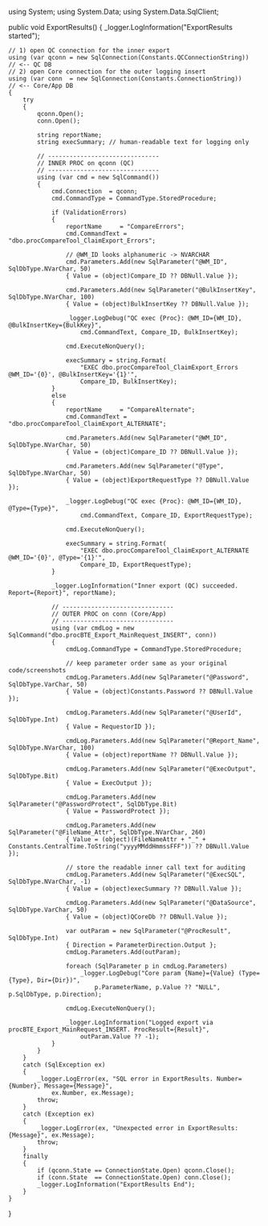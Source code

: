 using System;
using System.Data;
using System.Data.SqlClient;

public void ExportResults()
{
    _logger.LogInformation("ExportResults started");

    // 1) open QC connection for the inner export
    using (var qconn = new SqlConnection(Constants.QCConnectionString))   // <-- QC DB
    // 2) open Core connection for the outer logging insert
    using (var conn  = new SqlConnection(Constants.ConnectionString))     // <-- Core/App DB
    {
        try
        {
            qconn.Open();
            conn.Open();

            string reportName;
            string execSummary; // human-readable text for logging only

            // -------------------------------
            // INNER PROC on qconn (QC)
            // -------------------------------
            using (var cmd = new SqlCommand())
            {
                cmd.Connection  = qconn;
                cmd.CommandType = CommandType.StoredProcedure;

                if (ValidationErrors)
                {
                    reportName     = "CompareErrors";
                    cmd.CommandText = "dbo.procCompareTool_ClaimExport_Errors";

                    // @WM_ID looks alphanumeric -> NVARCHAR
                    cmd.Parameters.Add(new SqlParameter("@WM_ID", SqlDbType.NVarChar, 50)
                    { Value = (object)Compare_ID ?? DBNull.Value });

                    cmd.Parameters.Add(new SqlParameter("@BulkInsertKey", SqlDbType.NVarChar, 100)
                    { Value = (object)BulkInsertKey ?? DBNull.Value });

                    _logger.LogDebug("QC exec {Proc}: @WM_ID={WM_ID}, @BulkInsertKey={BulkKey}",
                        cmd.CommandText, Compare_ID, BulkInsertKey);

                    cmd.ExecuteNonQuery();

                    execSummary = string.Format(
                        "EXEC dbo.procCompareTool_ClaimExport_Errors @WM_ID='{0}', @BulkInsertKey='{1}'",
                        Compare_ID, BulkInsertKey);
                }
                else
                {
                    reportName     = "CompareAlternate";
                    cmd.CommandText = "dbo.procCompareTool_ClaimExport_ALTERNATE";

                    cmd.Parameters.Add(new SqlParameter("@WM_ID", SqlDbType.NVarChar, 50)
                    { Value = (object)Compare_ID ?? DBNull.Value });

                    cmd.Parameters.Add(new SqlParameter("@Type", SqlDbType.NVarChar, 50)
                    { Value = (object)ExportRequestType ?? DBNull.Value });

                    _logger.LogDebug("QC exec {Proc}: @WM_ID={WM_ID}, @Type={Type}",
                        cmd.CommandText, Compare_ID, ExportRequestType);

                    cmd.ExecuteNonQuery();

                    execSummary = string.Format(
                        "EXEC dbo.procCompareTool_ClaimExport_ALTERNATE @WM_ID='{0}', @Type='{1}'",
                        Compare_ID, ExportRequestType);
                }

                _logger.LogInformation("Inner export (QC) succeeded. Report={Report}", reportName);

                // -------------------------------
                // OUTER PROC on conn (Core/App)
                // -------------------------------
                using (var cmdLog = new SqlCommand("dbo.procBTE_Export_MainRequest_INSERT", conn))
                {
                    cmdLog.CommandType = CommandType.StoredProcedure;

                    // keep parameter order same as your original code/screenshots
                    cmdLog.Parameters.Add(new SqlParameter("@Password", SqlDbType.VarChar, 50)
                    { Value = (object)Constants.Password ?? DBNull.Value });

                    cmdLog.Parameters.Add(new SqlParameter("@UserId", SqlDbType.Int)
                    { Value = RequestorID });

                    cmdLog.Parameters.Add(new SqlParameter("@Report_Name", SqlDbType.NVarChar, 100)
                    { Value = (object)reportName ?? DBNull.Value });

                    cmdLog.Parameters.Add(new SqlParameter("@ExecOutput", SqlDbType.Bit)
                    { Value = ExecOutput });

                    cmdLog.Parameters.Add(new SqlParameter("@PasswordProtect", SqlDbType.Bit)
                    { Value = PasswordProtect });

                    cmdLog.Parameters.Add(new SqlParameter("@FileName_Attr", SqlDbType.NVarChar, 260)
                    { Value = (object)(FileNameAttr + "_" + Constants.CentralTime.ToString("yyyyMMddHmmssFFF")) ?? DBNull.Value });

                    // store the readable inner call text for auditing
                    cmdLog.Parameters.Add(new SqlParameter("@ExecSQL", SqlDbType.NVarChar, -1)
                    { Value = (object)execSummary ?? DBNull.Value });

                    cmdLog.Parameters.Add(new SqlParameter("@DataSource", SqlDbType.VarChar, 50)
                    { Value = (object)QCoreDb ?? DBNull.Value });

                    var outParam = new SqlParameter("@ProcResult", SqlDbType.Int)
                    { Direction = ParameterDirection.Output };
                    cmdLog.Parameters.Add(outParam);

                    foreach (SqlParameter p in cmdLog.Parameters)
                        _logger.LogDebug("Core param {Name}={Value} (Type={Type}, Dir={Dir})",
                            p.ParameterName, p.Value ?? "NULL", p.SqlDbType, p.Direction);

                    cmdLog.ExecuteNonQuery();

                    _logger.LogInformation("Logged export via procBTE_Export_MainRequest_INSERT. ProcResult={Result}",
                        outParam.Value ?? -1);
                }
            }
        }
        catch (SqlException ex)
        {
            _logger.LogError(ex, "SQL error in ExportResults. Number={Number}, Message={Message}",
                ex.Number, ex.Message);
            throw;
        }
        catch (Exception ex)
        {
            _logger.LogError(ex, "Unexpected error in ExportResults: {Message}", ex.Message);
            throw;
        }
        finally
        {
            if (qconn.State == ConnectionState.Open) qconn.Close();
            if (conn.State  == ConnectionState.Open) conn.Close();
            _logger.LogInformation("ExportResults End");
        }
    }
}
